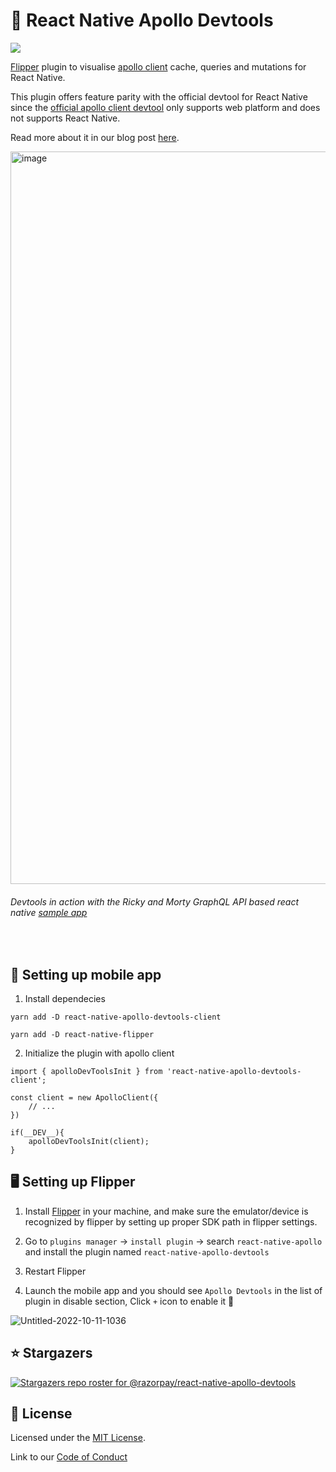 # 🚀 React Native Apollo Devtools

[<img src="https://img.shields.io/npm/dm/react-native-apollo-devtools-client?label=npm&style=flat-square" />](https://www.npmjs.com/package/react-native-apollo-devtools-client)


[Flipper](https://github.com/facebook/flipper) plugin to visualise [apollo client](https://github.com/apollographql/apollo-client) cache, queries and mutations for React Native.

This plugin offers feature parity with the official devtool for React Native since the [official apollo client devtool](https://github.com/apollographql/apollo-client-devtools) only supports web platform and does not supports React Native.

Read more about it in our blog post [here](https://engineering.razorpay.com/apollo-client-devtools-for-flipper-bc5337b3a411).

<img width="1172" alt="image" src="https://user-images.githubusercontent.com/36567063/196852057-71418605-a873-4523-b059-7b3364b35d86.png">

###### *Devtools in action with the Ricky and Morty GraphQL API based react native [sample app](https://github.com/HarrisonHenri/rick-morty-react-native-shop)*

<br />

## 📱 Setting up mobile app

1. Install dependecies
        
```
yarn add -D react-native-apollo-devtools-client

yarn add -D react-native-flipper
```

2. Initialize the plugin with apollo client

```
import { apolloDevToolsInit } from 'react-native-apollo-devtools-client';

const client = new ApolloClient({
    // ...
})

if(__DEV__){
    apolloDevToolsInit(client);
}

```

## 🖥️ Setting up Flipper

1. Install [Flipper](https://fbflipper.com/) in your machine, and make sure the emulator/device is recognized by flipper by setting up proper SDK path in flipper settings.

2. Go to `plugins manager` -> `install plugin` -> search `react-native-apollo` and install the plugin named `react-native-apollo-devtools`

3. Restart Flipper

4. Launch the mobile app and you should see `Apollo Devtools` in the list of plugin in disable section, Click `+` icon to enable it 🎉


![Untitled-2022-10-11-1036](https://user-images.githubusercontent.com/36567063/195002113-bdb270c2-d03a-45fd-a112-e350963c082b.png)

## ⭐ Stargazers

[![Stargazers repo roster for @razorpay/react-native-apollo-devtools](https://reporoster.com/stars/razorpay/react-native-apollo-devtools)](https://github.com/razorpay/react-native-apollo-devtools/stargazers)

## 📝 License

Licensed under the [MIT License](./LICENSE.md).

Link to our [Code of Conduct](https://github.com/razorpay/.github/blob/master/CODE_OF_CONDUCT.md)

